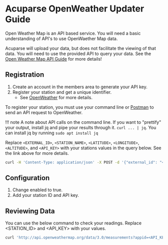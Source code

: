 # Acuparse OpenWeather Updater Guide

Open Weather Map is an API based service. You will need a basic understanding of API's to use OpenWaether Map data.

Acuparse will upload your data, but does not facilitate the viewing of that data. You will need to use the provided API
to query your data. See the [Open Weather Map API Guide](https://openweathermap.org/api) for more details!

## Registration

1. Create an account in the members area to generate your API key.
1. Register your station and get a unique identifier.
    - See [OpenWeather](https://openweathermap.org/stations#steps) for more details.

To register your station, you must use your command line or [Postman](https://www.postman.com) to send an API request
to OpenWeather.

!!! note
    A note about API calls on the command line. If you want to "prettify" your output, install jq and pipe your results
    through it. `curl ... | jq`. You can install jq by running `sudo apt install jq`

Replace `<EXTERNAL_ID>`, `<STATION_NAME>`, `<LATITUDE>`, `<LONGITUDE>`, `<ALTITUDE>`, and `<API_KEY>` with your stations
values in the query below. See the link above for more details.

```bash
curl -H 'Content-Type: application/json' -X POST -d '{"external_id": "<EXTERNAL_ID>","name": "<STATION_NAME>","latitude": <LATITUDE>,"longitude": <LONGITUDE>,"altitude": <ALTITUDE>}' 'http://api.openweathermap.org/data/3.0/stations?appid=<API_KEY>'
```

## Configuration

1. Change enabled to true.
1. Add your station ID and API key.

## Reviewing Data

You can use the below command to check your readings. Replace <STATION_ID> and <API_KEY> with your values.

```bash
curl 'http://api.openweathermap.org/data/3.0/measurements?appid=<API_KEY>&station_id=<STATION_ID>&type=d&limit=100&from=0&to=3000000000'
```
